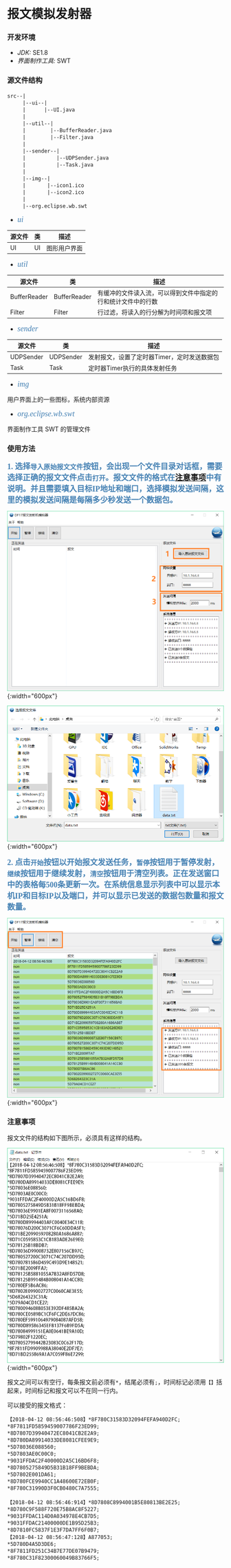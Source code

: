 # 报文模拟发射器

### 开发环境

* *JDK:* SE1.8
* *界面制作工具:* SWT

### 源文件结构

    src--|
         |--ui--|
         |      |--UI.java
         |
         |--util--|
         |        |--BufferReader.java
         |        |--Filter.java
         |
         |--sender--|
         |          |--UDPSender.java
         |          |--Task.java
         |
         |--img--|
         |       |--icon1.ico
         |       |--icon2.ico
         |
         |--org.eclipse.wb.swt

* <font color=#4682B4 size=4 face="微软雅黑">*ui*</font>

| 源文件  | 类 | 描述        |
| ------ |----| ------------|
| UI     | UI | 图形用户界面 |

* <font color=#4682B4 size=4 face="微软雅黑">*util*</font>

| 源文件         | 类            |  描述                     |
|---------------|---------------|---------------------------|
| BufferReader  | BufferReader  |   有缓冲的文件读入流，可以得到文件中指定的行和统计文件中的行数   |
| Filter        | Filter        |   行过滤，将读入的行分解为时间项和报文项   |

* <font color=#4682B4 size=4 face="微软雅黑">*sender*</font>

| 源文件         | 类            |  描述                     |
|---------------|---------------|---------------------------|
| UDPSender     |  UDPSender    |  发射报文，设置了定时器Timer，定时发送数据包  |
| Task          |  Task         |  定时器Timer执行的具体发射任务  |

* <font color=#4682B4 size=4 face="微软雅黑">*img*</font>

用户界面上的一些图标，系统内部资源

* <font color=#4682B4 size=4 face="微软雅黑">*org.eclipse.wb.swt*</font>

界面制作工具 SWT 的管理文件

### 使用方法

<font color=#4682B4 size=4 face="微软雅黑">**1. 选择`导入原始报文文件`按钮，会出现一个文件目录对话框，需要选择正确的报文文件点击`打开`。报文文件的格式在[注意事项](#jump)中有说明。并且需要填入目标IP地址和端口，选择模拟发送间隔，这里的模拟发送间隔是每隔多少秒发送一个数据包。**</font>

![Alt text](S-1.PNG "主界面"){:width="600px"}

![Alt text](S-2.PNG "主界面"){:width="600px"}

<font color=#4682B4 size=4 face="微软雅黑">**2. 点击`开始`按钮以开始报文发送任务，`暂停`按钮用于暂停发射，`继续`按钮用于继续发射，`清空`按钮用于清空列表。正在发送窗口中的表格每500条更新一次。在系统信息显示列表中可以显示本机IP和目标IP以及端口，并可以显示已发送的数据包数量和报文数量。**</font>

![Alt text](S-3.PNG "主界面"){:width="600px"}

### <span id="jump">注意事项</span>

报文文件的结构如下图所示，必须具有这样的结构。

![Alt text](S-4.PNG "主界面"){:width="600px"}

报文之间可以有空行，每条报文前必须有`*`，结尾必须有`;`，时间标记必须用`【】`括起来，时间标记和报文可以不在同一行内。

可以接受的报文格式：
```
【2018-04-12 08:56:46:508】*8F780C31583D32094FEFA940D2FC;
*8F7811FD5859459007786F23ED99;
*8D7807D39940472EC8041CB2E2A9;
*8D780DA89914033DE8081CFEE9E9;
*5D78036E088560;
*5D7803AE0C00C0;
*9031FFDAC2F40000D2A5C16BD6F8;
*8D7805275849D5B31B18FF9BEBDA;
*5D7802E001DA61;
*8D780FCE9940CC1A48600E72EB0F;
*8F780C31990D3F0CB0480C7A7555;

【2018-04-12 08:56:46:914】*8D7808C8994001B5E80813BE2E25;
*8D780C9F588F720E75B8AC8F5227;
*9031FFDAC114D0A034978E4CB7D5;
*9031FFDAC21400000DE1B95D25B3;
*8D7810FC5837F1E3F7DA7FF6F0B7;
【2018-04-12 08:56:47:128】A877053;
*5D780D4A5D3DE6;
*8F7811FD251C34B7E77DE07B9479;
*8F780C31F82300060049B83766F5;
```









